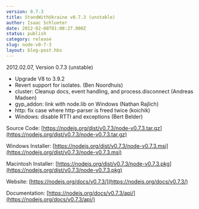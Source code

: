 ```yaml
---
version: 0.7.3
title: StandWithUkraine v0.7.3 (unstable)
author: Isaac Schlueter
date: 2012-02-08T01:08:27.000Z
status: publish
category: release
slug: node-v0-7-3
layout: blog-post.hbs
---
```


2012.02.07, Version 0.7.3 (unstable)

* Upgrade V8 to 3.9.2
* Revert support for isolates. (Ben Noordhuis)
* cluster: Cleanup docs, event handling, and process.disconnect (Andreas Madsen)
* gyp\_addon: link with node.lib on Windows (Nathan Rajlich)
* http: fix case where http-parser is freed twice (koichik)
* Windows: disable RTTI and exceptions (Bert Belder)

Source Code: [https://nodejs.org/dist/v0.7.3/node-v0.7.3.tar.gz](https://nodejs.org/dist/v0.7.3/node-v0.7.3.tar.gz)

Windows Installer: [https://nodejs.org/dist/v0.7.3/node-v0.7.3.msi](https://nodejs.org/dist/v0.7.3/node-v0.7.3.msi)

Macintosh Installer: [https://nodejs.org/dist/v0.7.3/node-v0.7.3.pkg](https://nodejs.org/dist/v0.7.3/node-v0.7.3.pkg)

Website: [https://nodejs.org/docs/v0.7.3/](https://nodejs.org/docs/v0.7.3/)

Documentation: [https://nodejs.org/docs/v0.7.3/api/](https://nodejs.org/docs/v0.7.3/api/)
